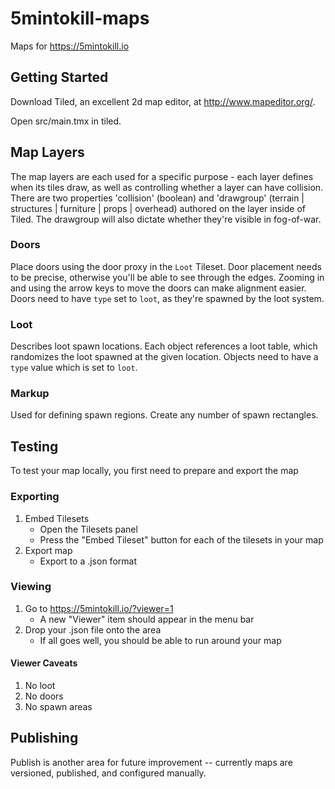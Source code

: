 # 5mintokill-maps
Maps for https://5mintokill.io

## Getting Started
Download Tiled, an excellent 2d map editor, at http://www.mapeditor.org/.

Open src/main.tmx in tiled.

## Map Layers

The map layers are each used for a specific purpose - each layer defines when its tiles draw, as well as controlling whether a layer can have collision. There are two properties 'collision' (boolean) and 'drawgroup' (terrain | structures | furniture | props | overhead) authored on the layer inside of Tiled. The drawgroup will also dictate whether they're visible in fog-of-war.

### Doors
Place doors using the door proxy in the `Loot` Tileset. Door placement needs to be precise, otherwise you'll be able to see through the edges. Zooming in and using the arrow keys to move the doors can make alignment easier. Doors need to have `type` set to `loot`, as they're spawned by the loot system.

### Loot
Describes loot spawn locations. Each object references a loot table, which randomizes the loot spawned at the given location. Objects need to have a `type` value which is set to `loot`.

### Markup
Used for defining spawn regions. Create any number of spawn rectangles.

## Testing 
To test your map locally, you first need to prepare and export the map

### Exporting
1. Embed Tilesets
   * Open the Tilesets panel
   * Press the "Embed Tileset" button for each of the tilesets in your map
1. Export map
   * Export to a .json format

### Viewing
1. Go to https://5mintokill.io/?viewer=1
   * A new "Viewer" item should appear in the menu bar
1. Drop your .json file onto the area
   * If all goes well, you should be able to run around your map

#### Viewer Caveats
1. No loot
2. No doors
3. No spawn areas

## Publishing
Publish is another area for future improvement -- currently maps are versioned, published, and configured manually.